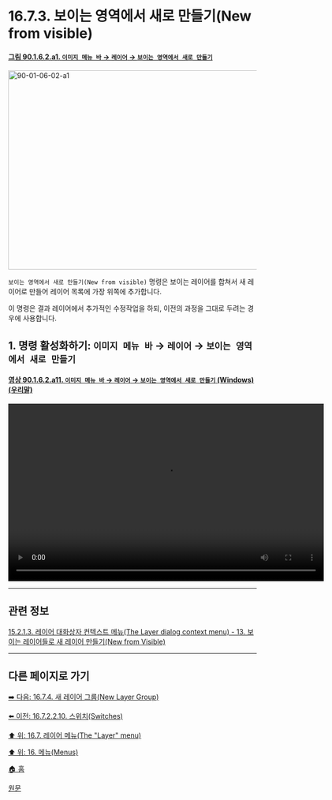 # 16.7.3. 보이는 영역에서 새로 만들기(New from visible)

<a id="90-01-06-02-a1"></a>

#### [그림 90.1.6.2.a1. `이미지 메뉴 바` → `레이어` → `보이는 영역에서 새로 만들기`](./90-01-06-02-new_from_visible.md#90-01-06-02-a1)
<img width="849" height="404" alt="90-01-06-02-a1" src="https://github.com/user-attachments/assets/5a5cbdbe-28a4-4338-bdd0-7a39d293ec65" />

`보이는 영역에서 새로 만들기(New from visible)` 명령은 보이는 레이어를 합쳐서 새 레이어로 만들어 레이어 목록에 가장 위쪽에 추가합니다.

이 명령은 결과 레이어에서 추가적인 수정작업을 하되, 이전의 과정을 그대로 두려는 경우에 사용합니다.

<a id="16-07-03-s1"></a>

## 1. 명령 활성화하기: `이미지 메뉴 바` → `레이어` → `보이는 영역에서 새로 만들기`

<a id="90-01-06-02-a11"></a>

#### [영상 90.1.6.2.a11. `이미지 메뉴 바` → `레이어` → `보이는 영역에서 새로 만들기` (Windows) (우리말)](./90-01-06-02-new_from_visible.md#90-01-06-02-a11)
<video controls="controls" width="640" height="360" src="https://github.com/user-attachments/assets/a3f7f304-f46a-42ff-9fe9-b115c21a9b60"></video>

***

## 관련 정보

[15.2.1.3. 레이어 대화상자 컨텍스트 메뉴(The Layer dialog context menu) - 13. 보이는 레이어들로 새 레이어 만들기(New from Visible)](./15-02-01-03-the_layer_dialog_context_menu.md#15-02-01-03-s13)

***

## 다른 페이지로 가기

[➡️ 다음: 16.7.4. 새 레이어 그룹(New Layer Group)](./16-07-04-new-layer-group.md)

[⬅️ 이전: 16.7.2.2.10. 스위치(Switches)](./16-07-02-02-10-switches.md)

[⬆️ 위: 16.7. 레이어 메뉴(The "Layer" menu)](./16-07-00-the-layer-menu.md)

[⬆️ 위: 16. 메뉴(Menus)](./16-00-menus.md)

[🏠 홈](./00-home.md)

[원문](https://docs.gimp.org/2.10/ko/gimp-layer-new-from-visible.html)